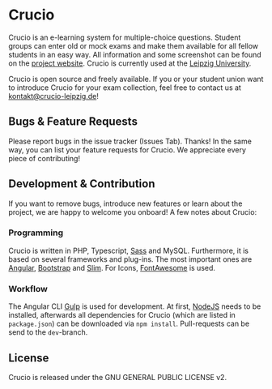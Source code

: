 # Crucio

Crucio is an e-learning system for multiple-choice questions. Student groups can enter old or mock exams and make them available for all fellow students in an easy way. All information and some screenshot can be found on the [project website](https://github.com/pantor/crucio). Crucio is currently used at the [Leipzig University](http://www.crucio-leipzig.de).

Crucio is open source and freely available. If you or your student union want to introduce Crucio for your exam collection, feel free to contact us at kontakt@crucio-leipzig.de!


## Bugs & Feature Requests
Please report bugs in the issue tracker (Issues Tab). Thanks! In the same way, you can list your feature requests for Crucio. We appreciate every piece of contributing!


## Development & Contribution
If you want to remove bugs, introduce new features or learn about the project, we are happy to welcome you onboard! A few notes about Crucio:

### Programming
Crucio is written in PHP, Typescript, [Sass](http://sass-lang.com) and MySQL. Furthermore, it is based on several frameworks and plug-ins. The most important ones are [Angular](https://angular.io), [Bootstrap](https://getbootstrap.com) and [Slim](http://www.slimframework.com). For Icons, [FontAwesome](http://fontawesome.io) is used.

### Workflow
The Angular CLI [Gulp](https://cli.angular.io) is used for development. At first, [NodeJS](https://nodejs.org) needs to be installed, afterwards all dependencies for Crucio (which are listed in `package.json`) can be downloaded via `npm install`. Pull-requests can be send to the `dev`-branch.


## License
Crucio is released under the GNU GENERAL PUBLIC LICENSE v2.
